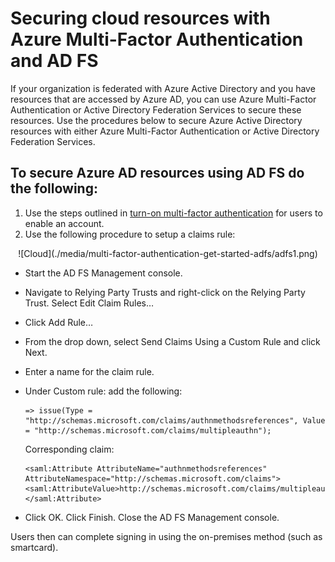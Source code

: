 <properties 
	pageTitle="Securing cloud resources with Azure Multi-Factor Authentication and AD FS" 
	description="This is the Azure Multi-Factor authentication page that describes how to get started with Azure MFA and AD FS in the cloud." 
	services="multi-factor-authentication" 
	documentationCenter="" 
	authors="billmath" 
	manager="terrylan" 
	editor="bryanla"/>

<tags 
	ms.service="multi-factor-authentication" 
	ms.workload="identity" 
	ms.tgt_pltfrm="na" 
	ms.devlang="na" 
	ms.topic="article" 
	ms.date="06/02/2015" 
	ms.author="billmath"/>

# Securing cloud resources with Azure Multi-Factor Authentication and AD FS

If your organization is federated with Azure Active Directory and you have resources that are accessed by Azure AD, you can use Azure Multi-Factor Authentication or Active Directory Federation Services to secure these resources. Use the procedures below to secure Azure Active Directory resources with either Azure Multi-Factor Authentication or Active Directory Federation Services.

## To secure Azure AD resources using AD FS do the following: 



1. Use the steps outlined in [turn-on multi-factor authentication](multi-factor-authentication-get-started-cloud/#turn-on-multi-factor-authentication-for-users) for users to enable an account.
2. Use the following procedure to setup a claims rule:

<center>![Cloud](./media/multi-factor-authentication-get-started-adfs/adfs1.png)</center>

- 	Start the AD FS Management console.
- 	Navigate to Relying Party Trusts and right-click on the Relying Party Trust. Select Edit Claim Rules…
- 	Click Add Rule…
- 	From the drop down, select Send Claims Using a Custom Rule and click Next.
- 	Enter a name for the claim rule.
- 	Under Custom rule: add the following:


		=> issue(Type = "http://schemas.microsoft.com/claims/authnmethodsreferences", Value = "http://schemas.microsoft.com/claims/multipleauthn");

	Corresponding claim:

		<saml:Attribute AttributeName="authnmethodsreferences" AttributeNamespace="http://schemas.microsoft.com/claims">
		<saml:AttributeValue>http://schemas.microsoft.com/claims/multipleauthn</saml:AttributeValue>
		</saml:Attribute>
- Click OK. Click Finish. Close the AD FS Management console.

Users then can complete signing in using the on-premises method (such as smartcard).


